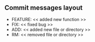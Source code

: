 ## Commit messages layout
- FEATURE: << added new function >>
- FIX: << fixed bug >>
- ADD: << added new file or directory >>
- RM: << removed file or directory >>
